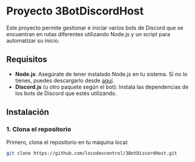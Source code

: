 # Proyecto 3BotDiscordHost

Este proyecto permite gestionar e iniciar varios bots de Discord que se encuentran en rutas diferentes utilizando Node.js y un script para automatizar su inicio.

## Requisitos

- **Node.js**: Asegúrate de tener instalado Node.js en tu sistema. Si no lo tienes, puedes descargarlo desde [aquí](https://nodejs.org/).
- **Discord.js** (u otro paquete según el bot): Instala las dependencias de los bots de Discord que estés utilizando.

## Instalación

### 1. Clona el repositorio

Primero, clona el repositorio en tu máquina local:

```bash
git clone https://github.com/locodescontrol/3BotDiscordHost.git
